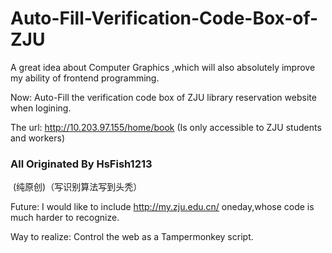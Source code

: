 # Auto-Fill-Verification-Code-Box-of-ZJU

A great idea about Computer Graphics ,which will also absolutely improve my ability of frontend programming.

Now: Auto-Fill the verification code box of ZJU library reservation website when logining.

The url: http://10.203.97.155/home/book (Is only accessible to ZJU students and workers)

###                                                  All Originated By HsFish1213
​                                                                          (纯原创)（写识别算法写到头秃）


Future: I would like to include http://my.zju.edu.cn/ oneday,whose code is much harder to recognize.

Way to realize: Control the web as a Tampermonkey script.